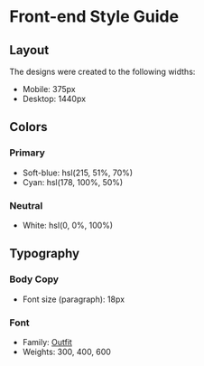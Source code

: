 # Front-end Style Guide

## Layout

The designs were created to the following widths:

- Mobile: 375px
- Desktop: 1440px

## Colors

### Primary

- Soft-blue: hsl(215, 51%, 70%)
- Cyan: hsl(178, 100%, 50%)

### Neutral

 
- White: hsl(0, 0%, 100%)

## Typography

### Body Copy

- Font size (paragraph): 18px

### Font

- Family: [Outfit](https://fonts.google.com/specimen/Outfit)
- Weights: 300, 400, 600
